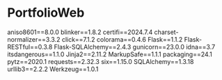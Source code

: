 # PortfolioWeb
aniso8601==8.0.0
blinker==1.8.2
certifi==2024.7.4
charset-normalizer==3.3.2
click==7.1.2
colorama==0.4.6
Flask==1.1.2
Flask-RESTful==0.3.8
Flask-SQLAlchemy==2.4.3
gunicorn==23.0.0
idna==3.7
itsdangerous==1.1.0
Jinja2==2.11.2
MarkupSafe==1.1.1
packaging==24.1
pytz==2020.1
requests==2.32.3
six==1.15.0
SQLAlchemy==1.3.18
urllib3==2.2.2
Werkzeug==1.0.1
